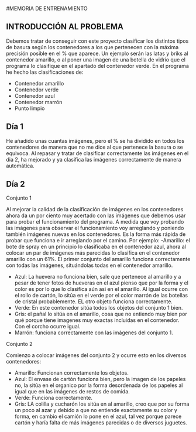 
#MEMORIA DE ENTRENAMIENTO

## INTRODUCCIÓN AL PROBLEMA

Debemos tratar de conseguir con este proyecto clasificar los distintos tipos de basura según los contenedores a los que pertenecen con la máxima precisión posible en el % que aparece. Un ejemplo serán las latas y briks al contenedor amarillo, o al poner una imagen de una botella de vidrio que el programa lo clasifique en el apartado del contenedor verde. En el programa he hecho las clasificaciones de:
- Contenedor amarillo
- Contenedor verde
- Contenedor azul
- Contenedor marrón
- Punto limpio

## Día 1 

He añadido unas cuantas imágenes, pero el % se ha dividido en todos los contenedores de manera que no me dice al que pertenece la basura o se equivoca.
Al repasar y tratar de clasificar correctamente las imágenes en el dia 2, ha mejorado y ya clasifica las imágenes correctamente de manera automática.

## Día 2

 Conjunto 1

Al mejorar la calidad de la clasificación de imágenes en los contenedores ahora da un por ciento muy acertado con las imágenes que debemos usar para probar el funcionamiento del programa.
A medida que voy probando las imágenes para observar el funcionamiento voy arreglando y poniendo también imágenes nuevas en los contenedores. Es la forma más rápida de probar que funciona e ir arreglando por el camino. Por ejemplo:
-Amarillo: el bote de spray en un principio lo clasificaba en el contenedor azul, ahora al colocar un par de imágenes más parecidas lo clasifica en el contenedor amarillo con un 61%. El primer conjunto del amarillo funciona correctamente con todas las imágenes, situándolas todas en el contenedor amarillo.
- Azul: La huevera no funciona bien, sale que pertenece al amarillo y a pesar de tener fotos de hueveras en el azul pienso que por la forma y el color es por lo que lo clasifica aún asi en el amarillo. Al igual ocurre con el rollo de cartón, lo sitúa en el verde por el color marrón de las botellas de cristal probablemente. EL otro objeto funciona correctamente.
- Verde: En este contenedor sitúa todos los objetos del conjunto 1 bien.
- Gris: el pañal lo sitúa en el amarillo, cosa que no entiendo muy bien por qué porque tiene imagenes muy exactas incluidas en el contenedor. Con el corcho ocurre igual.
- Marrón: funciona correctamente con las imágenes del conjunto 1.

 Conjunto 2

Comienzo a colocar imágenes del conjunto 2 y ocurre esto en los diversos contenedores:
- Amarillo: Funcionan correctamente los objetos.
- Azul: El envase de cartón funciona bien, pero la imagen de los papeles no, la sitúa en el organico por la forma desordenada de los papeles al igual que en las imágenes de restos de comida.
- Verde: Funciona correctamente.
- Gris: LA colilla y cucharón los sitúa en al amarillo, creo que por su forma un poco al azar y debido a que no entiende exactamente su color y forma, en cambio el camión lo pone en el azul, tal vez porque parece cartón y haría falta de más imágenes parecidas o de diversos juguetes.

